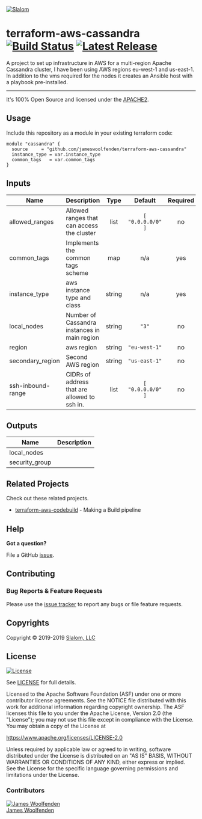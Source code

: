 
[![Slalom][logo]](https://slalom.com)

# terraform-aws-cassandra [![Build Status](https://travis-ci.com/JamesWoolfenden/terraform-aws-cassandra.svg?branch=master)](https://travis-ci.com/JamesWoolfenden/terraform-aws-cassandra) [![Latest Release](https://img.shields.io/github/release/JamesWoolfenden/terraform-aws-cassandra.svg)](https://github.com/JamesWoolfenden/terraform-aws-cassandra/releases/latest)

A project to set up infrastructure in AWS for a multi-region Apache Cassandra cluster, I have been using AWS regions eu-west-1 and us-east-1.
In addition to the vms required for the nodes it creates an Ansible host with a playbook pre-installed.

---

It's 100% Open Source and licensed under the [APACHE2](LICENSE).

## Usage

Include this repository as a module in your existing terraform code:

```hcl
module "cassandra" {
  source     = "github.com/jameswoolfenden/terraform-aws-cassandra"
  instance_type = var.instance_type
  common_tags   = var.common_tags
}
```

<!-- BEGINNING OF PRE-COMMIT-TERRAFORM DOCS HOOK -->
## Inputs

| Name | Description | Type | Default | Required |
|------|-------------|:----:|:-----:|:-----:|
| allowed\_ranges | Allowed ranges that can access the cluster | list | `[ "0.0.0.0/0" ]` | no |
| common\_tags | Implements the common tags scheme | map | n/a | yes |
| instance\_type | aws instance type and class | string | n/a | yes |
| local\_nodes | Number of Cassandra instances in main region | string | `"3"` | no |
| region | aws region | string | `"eu-west-1"` | no |
| secondary\_region | Second AWS region | string | `"us-east-1"` | no |
| ssh-inbound-range | CIDRs of address that are allowed to ssh in. | list | `[ "0.0.0.0/0" ]` | no |

## Outputs

| Name | Description |
|------|-------------|
| local\_nodes |  |
| security\_group |  |

<!-- END OF PRE-COMMIT-TERRAFORM DOCS HOOK -->

## Related Projects

Check out these related projects.

- [terraform-aws-codebuild](https://github.com/jameswoolfenden/terraform-aws-codebuild) - Making a Build pipeline

## Help

**Got a question?**

File a GitHub [issue](https://github.com/jameswoolfenden/terraform-aws-cassandra/issues).

## Contributing

### Bug Reports & Feature Requests

Please use the [issue tracker](https://github.com/jameswoolfenden/terraform-aws-cassandra/issues) to report any bugs or file feature requests.

## Copyrights

Copyright © 2019-2019 [Slalom, LLC](https://slalom.com)

## License

[![License](https://img.shields.io/badge/License-Apache%202.0-blue.svg)](https://opensource.org/licenses/Apache-2.0)

See [LICENSE](LICENSE) for full details.

Licensed to the Apache Software Foundation (ASF) under one
or more contributor license agreements.  See the NOTICE file
distributed with this work for additional information
regarding copyright ownership.  The ASF licenses this file
to you under the Apache License, Version 2.0 (the
"License"); you may not use this file except in compliance
with the License.  You may obtain a copy of the License at

<https://www.apache.org/licenses/LICENSE-2.0>

Unless required by applicable law or agreed to in writing,
software distributed under the License is distributed on an
"AS IS" BASIS, WITHOUT WARRANTIES OR CONDITIONS OF ANY
KIND, either express or implied.  See the License for the
specific language governing permissions and limitations
under the License.

### Contributors

  [![James Woolfenden][jameswoolfenden_avatar]][jameswoolfenden_homepage]<br/>[James Woolfenden][jameswoolfenden_homepage]

  [jameswoolfenden_homepage]: https://github.com/jameswoolfenden
  [jameswoolfenden_avatar]: https://github.com/jameswoolfenden.png?size=150

[logo]: https://gist.githubusercontent.com/JamesWoolfenden/5c457434351e9fe732ca22b78fdd7d5e/raw/15933294ae2b00f5dba6557d2be88f4b4da21201/slalom-logo.png
[website]: https://slalom.com
[github]: https://github.com/jameswoolfenden
[linkedin]: https://www.linkedin.com/company/slalom-consulting/
[twitter]: https://twitter.com/Slalom

[share_twitter]: https://twitter.com/intent/tweet/?text=terraform-aws-cassandra&url=https://github.com/jameswoolfenden/terraform-aws-cassandra
[share_linkedin]: https://www.linkedin.com/shareArticle?mini=true&title=terraform-aws-cassandra&url=https://github.com/jameswoolfenden/terraform-aws-cassandra
[share_reddit]: https://reddit.com/submit/?url=https://github.com/jameswoolfenden/terraform-aws-cassandra
[share_facebook]: https://facebook.com/sharer/sharer.php?u=https://github.com/jameswoolfenden/terraform-aws-cassandra
[share_email]: mailto:?subject=terraform-aws-cassandra&body=https://github.com/jameswoolfenden/terraform-aws-cassandra
